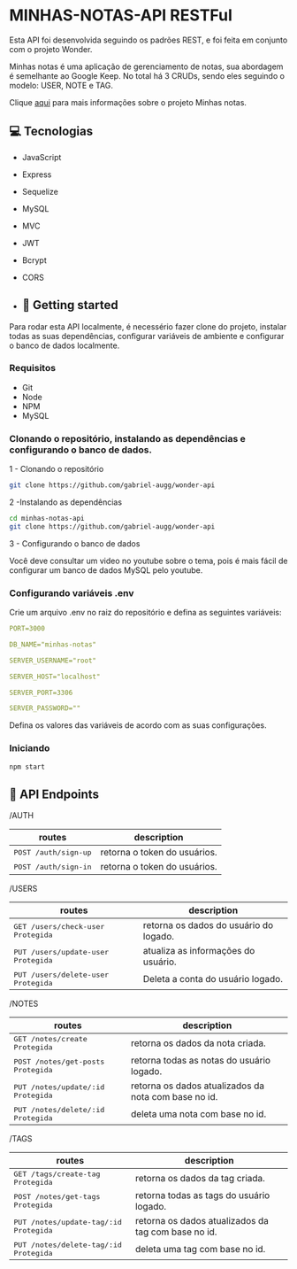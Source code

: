 # MINHAS-NOTAS-API RESTFul

Esta API foi desenvolvida seguindo os padrões REST, e foi feita em conjunto com o projeto Wonder.

Minhas notas é uma aplicação de gerenciamento de notas, sua abordagem é semelhante ao Google Keep. No total há 3 CRUDs, sendo eles seguindo o modelo: USER, NOTE e TAG.

Clique [aqui](https://github.com/gabriel-augg/minhas-notas) para mais informações sobre o projeto Minhas notas.

## 💻 Tecnologias

- JavaScript
- Express
- Sequelize
- MySQL
- MVC
- JWT
- Bcrypt
- CORS

- ## 🚀 Getting started

Para rodar esta API localmente, é necessério fazer clone do projeto, instalar todas as suas dependências, configurar variáveis de ambiente e configurar o banco de dados localmente.

### Requisitos

- Git
- Node
- NPM
- MySQL

### Clonando o repositório, instalando as dependências e configurando o banco de dados.

1 - Clonando o repositório

```bash
git clone https://github.com/gabriel-augg/wonder-api
```

2 -Instalando as dependências

```bash
cd minhas-notas-api
git clone https://github.com/gabriel-augg/wonder-api
```

3 - Configurando o banco de dados

Você deve consultar um video no youtube sobre o tema, pois é mais fácil de configurar um banco de dados MySQL pelo youtube.

### Configurando variáveis .env

Crie um arquivo .env no raiz  do repositório e defina as seguintes variáveis:

```yaml
PORT=3000

DB_NAME="minhas-notas"

SERVER_USERNAME="root"

SERVER_HOST="localhost"

SERVER_PORT=3306

SERVER_PASSWORD=""
```

Defina os valores das variáveis de acordo com as suas configurações.

### Iniciando

```bash
npm start
```

## 📍 API Endpoints​

/AUTH

| routes               | description
|----------------------|-----------------------------------------------------
| <kbd>POST /auth/sign-up</kbd>     | retorna o token do usuários.
| <kbd>POST /auth/sign-in</kbd>     | retorna o token do usuários.

/USERS

| routes               | description
|----------------------|-----------------------------------------------------
| <kbd>GET /users/check-user</kbd> <kbd>Protegida</kbd>    | retorna os dados do usuário do logado.
| <kbd>PUT /users/update-user</kbd> <kbd>Protegida</kbd>     | atualiza as informações do usuário.
| <kbd>PUT /users/delete-user</kbd> <kbd>Protegida</kbd>     | Deleta a conta do usuário logado.

/NOTES

| routes               | description
|----------------------|-----------------------------------------------------
| <kbd>GET /notes/create</kbd> <kbd>Protegida</kbd>    | retorna os dados da nota criada.
| <kbd>POST /notes/get-posts</kbd> <kbd>Protegida</kbd>     | retorna todas as notas do usuário logado.
| <kbd>PUT /notes/update/:id</kbd> <kbd>Protegida</kbd>     | retorna os dados atualizados da nota com base no id.
| <kbd>PUT /notes/delete/:id</kbd> <kbd>Protegida</kbd>     | deleta uma nota com base no id.

/TAGS

| routes               | description
|----------------------|-----------------------------------------------------
| <kbd>GET /tags/create-tag</kbd> <kbd>Protegida</kbd>    | retorna os dados da tag criada.
| <kbd>POST /notes/get-tags</kbd> <kbd>Protegida</kbd>     | retorna todas as tags do usuário logado.
| <kbd>PUT /notes/update-tag/:id</kbd> <kbd>Protegida</kbd>     | retorna os dados atualizados da tag com base no id.
| <kbd>PUT /notes/delete-tag/:id</kbd> <kbd>Protegida</kbd>     | deleta uma tag com base no id.





 
